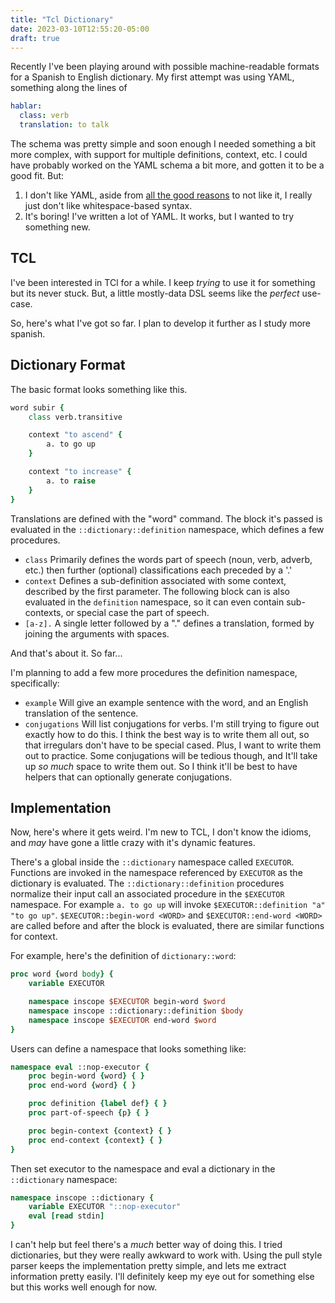 ```yaml
---
title: "Tcl Dictionary"
date: 2023-03-10T12:55:20-05:00
draft: true
---
```


Recently I've been playing around with possible machine-readable formats for a Spanish to English dictionary. My first attempt was using YAML, something along the lines of

```yaml
hablar:
  class: verb
  translation: to talk
```

The schema was pretty simple and soon enough I needed something a bit more complex, with support for multiple definitions, context, etc.
I could have probably worked on the YAML schema a bit more, and gotten it to be a good fit. But:

1. I don't like YAML, aside from [all the good reasons](https://ruudvanasseldonk.com/2023/01/11/the-yaml-document-from-hell) to not like it, I really just don't like whitespace-based syntax.
2. It's boring! I've written a lot of YAML. It works, but I wanted to try something new.

## TCL

I've been interested in TCl for a while. I keep *trying* to use it for something but its never stuck. But, a little mostly-data DSL seems like the *perfect* use-case.

So, here's what I've got so far. I plan to develop it further as I study more spanish.

## Dictionary Format

The basic format looks something like this.

```tcl
word subir {
    class verb.transitive

    context "to ascend" {
        a. to go up
    }

    context "to increase" {
        a. to raise
    }
}
```

Translations are defined with the "word" command.
The block it's passed is evaluated in the `::dictionary::definition` namespace, which defines a few procedures.

- `class` Primarily defines the words part of speech (noun, verb, adverb, etc.) then further (optional) classifications each preceded by a '.'
- `context` Defines a sub-definition associated with some context, described by the first parameter. The following block can is also evaluated in the `definition` namespace, so it can even contain sub-contexts, or special case the part of speech.
- `[a-z].` A single letter followed by a "." defines a translation, formed by joining the arguments with spaces.

And that's about it. So far...

I'm planning to add a few more procedures the definition namespace, specifically:

- `example` Will give an example sentence with the word, and an English translation of the sentence.
- `conjugations` Will list conjugations for verbs. I'm still trying to figure out exactly how to do this. I think the best way is to write them all out, so that irregulars don't have to be special cased. Plus, I want to write them out to practice. Some conjugations will be tedious though, and It'll take up *so much* space to write them out. So I think it'll be best to have helpers that can optionally generate conjugations.

## Implementation

Now, here's where it gets weird. I'm new to TCL, I don't know the idioms, and *may* have gone a little crazy with it's dynamic features.

There's a global inside the `::dictionary` namespace called `EXECUTOR`. Functions are invoked in the namespace referenced by `EXECUTOR` as the dictionary is evaluated. The `::dictionary::definition` procedures normalize their input call an associated procedure in the `$EXECUTOR` namespace. For example `a. to go up` will invoke `$EXECUTOR::definition "a" "to go up"`. `$EXECUTOR::begin-word <WORD>` and `$EXECUTOR::end-word <WORD>` are called before and after the block is evaluated, there are similar functions for context.

For example, here's the definition of `dictionary::word`:

```tcl
proc word {word body} {
    variable EXECUTOR

    namespace inscope $EXECUTOR begin-word $word
    namespace inscope ::dictionary::definition $body
    namespace inscope $EXECUTOR end-word $word
}
```

Users can define a namespace that looks something like:

```tcl
namespace eval ::nop-executor {
    proc begin-word {word} { }
    proc end-word {word} { }

    proc definition {label def} { }
    proc part-of-speech {p} { }

    proc begin-context {context} { }
    proc end-context {context} { }
}
```

Then set executor to the namespace and eval a dictionary in the `::dictionary` namespace:

```tcl
namespace inscope ::dictionary {
    variable EXECUTOR "::nop-executor"
    eval [read stdin]
}
```

I can't help but feel there's a *much* better way of doing this. I tried dictionaries, but they were really awkward to work with. Using the pull style parser keeps the implementation pretty simple, and lets me extract information pretty easily. I'll definitely keep my eye out for something else but this works well enough for now.

